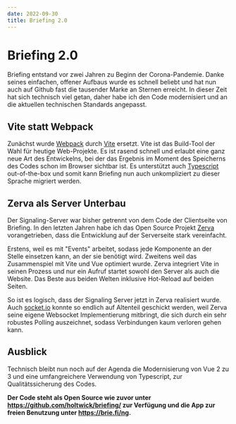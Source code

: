 ```yaml
---
date: 2022-09-30
title: Briefing 2.0
---
```


# Briefing 2.0

Briefing entstand vor zwei Jahren zu Beginn der Corona-Pandemie. Danke seines einfachen, offener Aufbaus wurde es schnell beliebt und hat nun auch auf Github fast die tausender Marke an Sternen erreicht. In dieser Zeit hat sich technisch viel getan, daher habe ich den Code modernisiert und an die aktuellen technischen Standards angepasst.

## Vite statt Webpack

Zunächst wurde [Webpack](https://webpack.js.org/) durch [Vite](https://vitejs.dev/) ersetzt. Vite ist das Build-Tool der Wahl für heutige Web-Projekte. Es ist rasend schnell und erlaubt eine ganz neue Art des Entwickelns, bei der das Ergebnis im Moment des Speicherns des Codes schon im Browser sichtbar ist. Es unterstützt auch [Typescript](https://www.typescriptlang.org/) out-of-the-box und somit kann Briefing nun auch unkompliziert zu dieser Sprache migriert werden.

## Zerva als Server Unterbau

Der Signaling-Server war bisher getrennt von dem Code der Clientseite von Briefing. In den letzten Jahren habe ich das Open Source Projekt [Zerva](https://github.com/holtwick/zerva) vorangetrieben, dass die Entwicklung auf der Serverseite stark vereinfacht.

Erstens, weil es mit "Events" arbeitet, sodass jede Komponente an der Stelle einsetzen kann, an der sie benötigt wird. Zweitens weil das Zusammenspiel mit Vite und Vue optimiert wurde. Zerva integriert Vite in seinen Prozess und nur ein Aufruf startet sowohl den Server als auch die Website. Das Beste aus beiden Welten inklusive Hot-Reload auf beiden Seiten.

So ist es logisch, dass der Signaling Server jetzt in Zerva realisiert wurde. Auch [socket.io](https://socket.io/) konnte so endlich auf Altenteil geschickt werden, weil Zerva seine eigene Websocket Implementierung mitbringt, die sich durch ein sehr robustes Polling auszeichnet, sodass Verbindungen kaum verloren gehen kann.

## Ausblick

Technisch bleibt nun noch auf der Agenda die Modernisierung von Vue 2 zu 3 und eine umfangreichere Verwendung von Typescript, zur Qualitätssicherung des Codes.

**Der Code steht als Open Source wie zuvor unter <https://github.com/holtwick/briefing/> zur Verfügung und die App zur freien Benutzung unter <https://brie.fi/ng>.**
